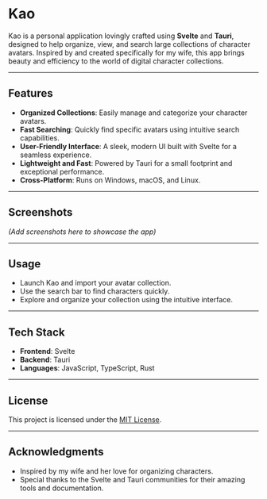 # Kao

Kao is a personal application lovingly crafted using **Svelte** and **Tauri**, designed to help organize, view, and search large collections of character avatars. Inspired by and created specifically for my wife, this app brings beauty and efficiency to the world of digital character collections.

---

## Features

- **Organized Collections**: Easily manage and categorize your character avatars.
- **Fast Searching**: Quickly find specific avatars using intuitive search capabilities.
- **User-Friendly Interface**: A sleek, modern UI built with Svelte for a seamless experience.
- **Lightweight and Fast**: Powered by Tauri for a small footprint and exceptional performance.
- **Cross-Platform**: Runs on Windows, macOS, and Linux.

---

## Screenshots

*(Add screenshots here to showcase the app)*

---

## Usage

- Launch Kao and import your avatar collection.
- Use the search bar to find characters quickly.
- Explore and organize your collection using the intuitive interface.

---

## Tech Stack

- **Frontend**: Svelte
- **Backend**: Tauri
- **Languages**: JavaScript, TypeScript, Rust

---

## License

This project is licensed under the [MIT License](LICENSE).

---

## Acknowledgments

- Inspired by my wife and her love for organizing characters.
- Special thanks to the Svelte and Tauri communities for their amazing tools and documentation.
